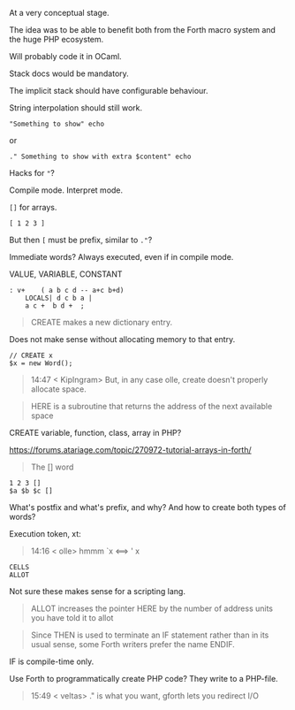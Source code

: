 At a very conceptual stage.

The idea was to be able to benefit both from the Forth macro system and the huge PHP ecosystem.

Will probably code it in OCaml.

Stack docs would be mandatory.

The implicit stack should have configurable behaviour.

String interpolation should still work.

    "Something to show" echo

or

    ." Something to show with extra $content" echo

Hacks for `"`?

Compile mode. Interpret mode.

`[]` for arrays.

    [ 1 2 3 ]

But then `[` must be prefix, similar to `."`?

Immediate words? Always executed, even if in compile mode.

VALUE, VARIABLE, CONSTANT

    : v+    ( a b c d -- a+c b+d)
        LOCALS| d c b a |
        a c +  b d +  ;

> CREATE makes a new dictionary entry.

Does not make sense without allocating memory to that entry.

    // CREATE x
    $x = new Word();

> 14:47 < KipIngram> But, in any case olle, create doesn't properly allocate space.

> HERE is a subroutine that returns the address of the next available space

CREATE variable, function, class, array in PHP?

https://forums.atariage.com/topic/270972-tutorial-arrays-in-forth/

> The [] word

    1 2 3 []
    $a $b $c []

What's postfix and what's prefix, and why? And how to create both types of words?

Execution token, xt:

> 14:16 < olle> hmmm `x <==> ' x

    CELLS
    ALLOT

Not sure these makes sense for a scripting lang.

> ALLOT increases the pointer HERE by the number of address units you have told it to allot

> Since THEN is used to terminate an IF statement rather than in its usual sense, some Forth writers prefer the name ENDIF. 

IF is compile-time only.

Use Forth to programmatically create PHP code? They write to a PHP-file.

> 15:49 < veltas> ." is what you want, gforth lets you redirect I/O
